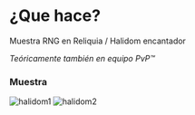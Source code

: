 # ¿Que hace?
Muestra RNG en Reliquia / Halidom encantador

*Teóricamente también en equipo PvP™*

### Muestra
![halidom1](https://i.imgur.com/wjQSuqn.png)
![halidom2](https://i.imgur.com/wp66mcK.png)
